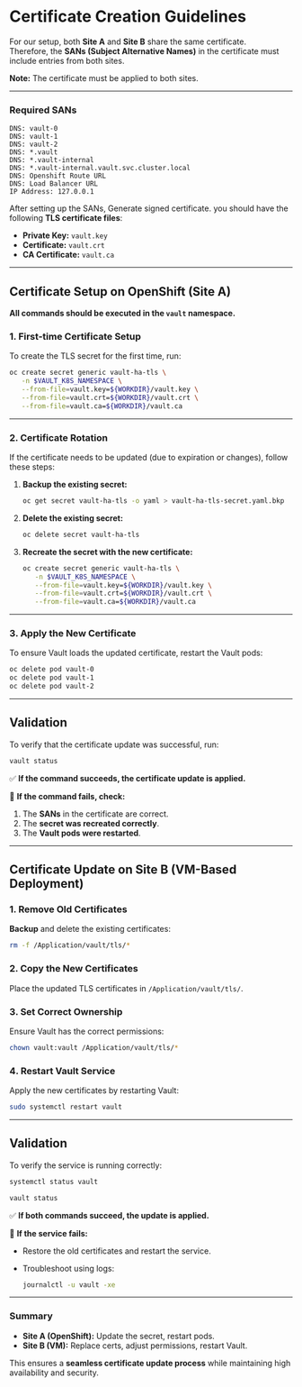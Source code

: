 # **Certificate Creation Guidelines**

For our setup, both **Site A** and **Site B** share the same certificate.  
Therefore, the **SANs (Subject Alternative Names)** in the certificate must include entries from both sites.

**Note:** The certificate must be applied to both sites.

---

### **Required SANs**
```
DNS: vault-0
DNS: vault-1
DNS: vault-2
DNS: *.vault
DNS: *.vault-internal
DNS: *.vault-internal.vault.svc.cluster.local
DNS: Openshift Route URL
DNS: Load Balancer URL
IP Address: 127.0.0.1

```

After setting up the SANs, Generate signed certificate. you should have the following **TLS certificate files**:  
- **Private Key:** `vault.key`  
- **Certificate:** `vault.crt`  
- **CA Certificate:** `vault.ca`  

---

## **Certificate Setup on OpenShift (Site A)**

**All commands should be executed in the `vault` namespace.**

### **1️. First-time Certificate Setup**
To create the TLS secret for the first time, run:

```bash
oc create secret generic vault-ha-tls \
   -n $VAULT_K8S_NAMESPACE \
   --from-file=vault.key=${WORKDIR}/vault.key \
   --from-file=vault.crt=${WORKDIR}/vault.crt \
   --from-file=vault.ca=${WORKDIR}/vault.ca
```

---

### **2️. Certificate Rotation**
If the certificate needs to be updated (due to expiration or changes), follow these steps:

1. **Backup the existing secret:**
   ```bash
   oc get secret vault-ha-tls -o yaml > vault-ha-tls-secret.yaml.bkp
   ```

2. **Delete the existing secret:**
   ```bash
   oc delete secret vault-ha-tls
   ```

3. **Recreate the secret with the new certificate:**
   ```bash
   oc create secret generic vault-ha-tls \
      -n $VAULT_K8S_NAMESPACE \
      --from-file=vault.key=${WORKDIR}/vault.key \
      --from-file=vault.crt=${WORKDIR}/vault.crt \
      --from-file=vault.ca=${WORKDIR}/vault.ca
   ```

---

### **3️. Apply the New Certificate**
To ensure Vault loads the updated certificate, restart the Vault pods:

```bash
oc delete pod vault-0 
oc delete pod vault-1
oc delete pod vault-2 
```

---

## **Validation**
To verify that the certificate update was successful, run:

```bash
vault status
```
✅ **If the command succeeds, the certificate update is applied.**  

🚨 **If the command fails, check:**
1. The **SANs** in the certificate are correct.
2. The **secret was recreated correctly**.
3. The **Vault pods were restarted**.

---

## **Certificate Update on Site B (VM-Based Deployment)**

### **1. Remove Old Certificates**
**Backup** and delete the existing certificates:

```bash
rm -f /Application/vault/tls/*
```

### **2️. Copy the New Certificates**
Place the updated TLS certificates in `/Application/vault/tls/`.

### **3️. Set Correct Ownership**
Ensure Vault has the correct permissions:

```bash
chown vault:vault /Application/vault/tls/*
```

### **4️. Restart Vault Service**
Apply the new certificates by restarting Vault:

```bash
sudo systemctl restart vault
```

---

## **Validation**
To verify the service is running correctly:

```bash
systemctl status vault
```

```bash
vault status
```

✅ **If both commands succeed, the update is applied.**  

🚨 **If the service fails:**
- Restore the old certificates and restart the service.
- Troubleshoot using logs:

  ```bash
  journalctl -u vault -xe
  ```

---

### **Summary**
- **Site A (OpenShift):** Update the secret, restart pods.
- **Site B (VM):** Replace certs, adjust permissions, restart Vault.

This ensures a **seamless certificate update process** while maintaining high availability and security.

